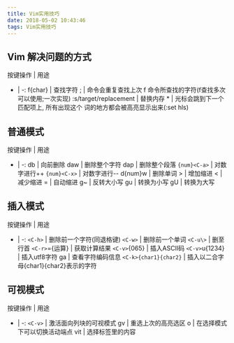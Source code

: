 ```yaml
---
title: Vim实用技巧
date: 2018-05-02 10:43:46
tags: Vim实用技巧
---
```


## Vim 解决问题的方式
按键操作 | 用途
- | -:
f{char} | 查找字符
; | 命令会重复查找上次 f 命令所查找的字符(f查找多次可以使用;一次实现)
:s/target/replacement | 替换内存
\* | 光标会跳到下一个匹配项上, 所有出现这个 词的地方都会被高亮显示出来(:set hls)

## 普通模式
按键操作 | 用途
- | -:
db | 向前删除
daw | 删除整个字符
dap | 删除整个段落
`{num}<C-a>` | 对数字进行++
`{num}<C-x>` | 对数字进行--
d{num}w | 删除单词
\> | 增加缩进
< | 减少缩进
= | 自动缩进
g~ | 反转大小写
gu | 转换为小写
gU | 转换为大写

## 插入模式

按键操作 | 用途
- | -:
`<C-h>` | 删除前一个字符(同退格键)
`<C-w>` | 删除前一个单词
`<C-u\>` | 删至行首
`<C-r>`={运算} | 获取计算结果
`<C-v>`{065} | 插入ASCII码 
`<C-v>`u{1234} | 插入utf8字符 
 ga | 查看字符编码信息
`<C-k>{char1}{char2}` | 插入以二合字母{char1}{char2}表示的字符

## 可视模式

按键操作 | 用途
- | -:
`<C-v>` | 激活面向列块的可视模式
gv | 重选上次的高亮选区
o | 在选择模式下可以切换活动端点
vit | 选择标签里的内容